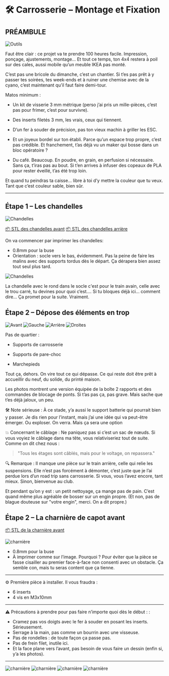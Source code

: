 # 🛠️ Carrosserie – Montage et Fixation

## PRÉAMBULE

![Outils](./images/tools.png)

Faut être clair : ce projet va te prendre 100 heures facile. Impression, ponçage, ajustements, montage... Et tout ce temps, ton 4x4 restera à poil sur des cales, aussi mobile qu’un meuble IKEA pas monté.

C’est pas une bricole du dimanche, c’est un chantier. Si t’es pas prêt à y passer tes soirées, tes week-ends et à ruiner une chemise avec de la cyano, c’est maintenant qu’il faut faire demi-tour.

Matos minimum :
- Un kit de visserie 3 mm métrique (perso j’ai pris un mille-pièces, c’est pas pour frimer, c’est pour survivre).

- Des inserts filetés 3 mm, les vrais, ceux qui tiennent.

- D’un fer à souder de précision, pas ton vieux machin à griller les ESC.

- Et un joyeux bordel sur ton établi. Parce qu’un espace trop propre, c’est pas crédible. Et franchement, t’as déjà vu un maker qui bosse dans un bloc opératoire ?

- Du café. Beaucoup. En poudre, en grain, en perfusion si nécessaire. Sans ça, t’iras pas au bout. Si t’en arrives à infuser des copeaux de PLA pour rester éveillé, t’as été trop loin.

Et quand tu peindras ta caisse... libre à toi d’y mettre la couleur que tu veux. Tant que c’est couleur sable, bien sûr.

---

## Étape 1 – Les chandelles

![Chandelles](./images/jack.png)

[📦 STL des chandelles avant](https://github.com/Flo3376/traxxas_trx4_all_modif/raw/main/carrosserie/parts/jack_stands/jack_stands_F.stl)
[📦 STL des chandelles arrière](https://github.com/Flo3376/traxxas_trx4_all_modif/raw/main/carrosserie/parts/jack_stands/jack_stands_R.stl)

On va commencer par imprimer les chandelles:
- 0.8mm pour la buse
- Orientation : socle vers le bas, évidemment. Pas la peine de faire les malins avec des supports tordus dès le départ. Ça dérapera bien assez tout seul plus tard.

![Chandelles](./images/jacks2.png)

La chandelle avec le rond dans le socle c'est pour le train avain, celle avec le trou carré, tu devines pour quoi c’est....
Si tu bloques déjà ici... comment dire... Ça promet pour la suite. Vraiment.

## Étape 2 – Dépose des éléments en trop
![Avant](./images/1_front.png)
![Gauche](./images/1_left.png)
![Arrière](./images/1_rear.png)
![Droites](./images/1_right.png)


Pas de quartier :

- Supports de carrosserie

- Supports de pare-choc

- Marchepieds

Tout ça, dehors. On vire tout ce qui dépasse. Ce qui reste doit être prêt à accueillir du neuf, du solide, du printé maison.

Les photos montrent une version équipée de la boîte 2 rapports et des commandes de blocage de ponts. Si t’as pas ça, pas grave. Mais sache que t’es déjà jaloux, un peu.

🛠️ Note sérieuse :
À ce stade, y’a aussi le support batterie qui pourrait bien y passer.
Je dis rien pour l’instant, mais j’ai une idée qui va peut-être émerger. Ou exploser. On verra. Mais ça sera une option 

💥 Concernant le câblage :
Ne paniquez pas si c’est un sac de nœuds. Si vous voyiez le câblage dans ma tête, vous relativiseriez tout de suite. Comme on dit chez nous :

> "Tous les étages sont câblés, mais pour le voltage, on repassera."

🔍 Remarque :
Il manque une pièce sur le train arrière, celle qui relie les suspensions. Elle n’est pas forcément à démonter, c’est juste que je l’ai perdue lors d’un road trip sans carrosserie. Si vous, vous l’avez encore, tant mieux. Sinon, bienvenue au club.

Et pendant qu’on y est : un petit nettoyage, ça mange pas de pain. C’est quand même plus agréable de bosser sur un engin propre.
(Et non, pas de blague douteuse sur "votre engin", merci. On a dit propre.)


## Étape 2 – La charnière de capot avant

[📦 STL de la charnière avant](https://github.com/Flo3376/traxxas_trx4_all_modif/raw/main/carrosserie/parts/hinge_hood_front_v3/hinge_hood_front_v3.stl)

![charnière](./images/hinge_hood_front_v3.png)
- 0.8mm pour la buse
- À imprimer comme sur l’image.
Pourquoi ? Pour éviter que la pièce se fasse cisailler au premier face-à-face non consenti avec un obstacle. Ça semble con, mais tu seras content que ça tienne.

---

⚙️ Première pièce à installer.
Il vous fraudra :
- 6 inserts
- 4 vis en M3x10mm

---

⚠️ Précautions à prendre pour pas faire n’importe quoi dès le début : : 
- Cramez pas vos doigts avec le fer à souder en posant les inserts. Sérieusement.
- Serrage à la main, pas comme un bourrin avec une visseuse.
- Pas de rondelles : de toute façon ça passe pas.
- Pas de frein filet, inutile ici.
- Et la face plane vers l’avant, pas besoin de vous faire un dessin (enfin si, y’a les photos).

---
![charnière](./images/hinge_hood_front_v3_2.png)
![charnière](./images/hinge_hood_front_v3_3.png)
![charnière](./images/hinge_hood_front_v3_4.png)
![charnière](./images/hinge_hood_front_v3_5.png)

